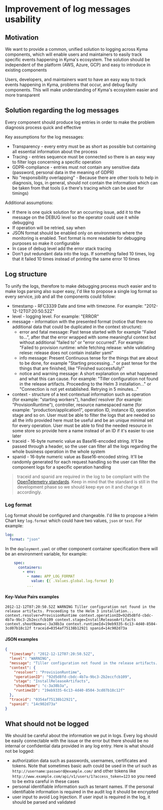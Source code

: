 # Improvement of log messages usability

## Motivation

We want to provide a common, unified solution to logging across Kyma components, which will enable users and maintainers to easily track specific events happening in Kyma's ecosystem. The solution should be independent of the platform (AWS, Azure, GCP) and easy to introduce in existing components

Users, developers, and maintainers want to have an easy way to track events happening in Kyma, problems that occur, and debug faulty components. This will make understanding of Kyma's ecosystem easier and more transparent

## Solution regarding the log messages

Every component should produce log entries in order to make the problem diagnosis process quick and effective

Key assumptions for the log messages:

- Transparency - every entry must be as short as possible but containing all essential information about the process
- Tracing - entries sequence must be connected so there is an easy way to filter logs concerning a specific operation
- GDPR-compliance - entries must not contain any sensitive data (password, personal data in the meaning of GDPR)
- No "responsibility overlapping" - Because there are other tools to help in diagnosis, logs, in general, should not contain the information which can be taken from that tools (i.e there's tracing which can be used for timings)

Additional assumptions:

- If there is one quick solution for an occurring issue, add it to the message on the DEBUG level so the operator could use it while debugging
- If operation will be retried, say when
- JSON format should be enabled only on environments where the monitoring is enabled. Text format is more readable for debugging purposes so make it configurable
- In case of debug level add the error stack tracing
- Don't put redundant data into the logs. If something failed 10 times, log that it failed 10 times instead of printing the same error 10 times

## Log structure

To unify the logs, therefore to make debugging process much easier and to make logs parsing also super easy, I'd like to propose a single log format so every service, job and all the components could follow:

- timestamp - RFC3339 Date and time with timezone. For example: "2012-12-12T07:20:50.52Z"
- level - logging level. For example: "ERROR"
- message - information with the presented format (notice that there no additional data that could be duplicated in the context structure):
    - error and fatal message: Past tense started with for example "Failed to...", after that the error wrapped with some meaningful context but without additional "failed to" or "error occurred". For example: "Failed to provision runtime: while fetching release: while validating relese: release does not contain installer yaml"
    - info message: Present Continuous tense for the things that are about to be done, for example "Starting processing..." or past tense for the things that are finished, like "Finished successfully!"
    - notice and warning message: A short explanation on what happened and what this can cause. For example: "Tiller configuration not found in the release artifacts. Proceeding to the Helm 3 installation..." or "Connection is not yet established. Retrying in 5 minutes..."
- context - structure of a text contextual information such as operation (for example: "starting workers"), handler/ resolver (for example: "ProvisionRuntime"), controller, resource namespaced name (for example: "production/application1", operation ID, instance ID, operation stage and so on. User must be able to filter the logs that are needed so all the info provided here must be useful and be an unique minimal set for every operation. User must be able to find the needed resource in some store so provide here a name instead of an ID if it's easier to use later
- traceid - 16-byte numeric value as Base16-encoded string. It'll be passed through a header, so the user can filter all the logs regarding the whole business operation in the whole system
- spanid - 16-byte numeric value as Base16-encoded string. It'll be randomly generated for each request handling so the user can filter the component logs for a specific operation handling
> traceid and spanid are required in the log to be compliant with the [OpenTelemetry standards](https://github.com/open-telemetry/oteps/pull/114/files). Keep in mind that the standard is still in the development phase so we should keep eye on it and change it accordingly.

### Log format

Log format should be configured and changeable. I'd like to propose a Helm Chart key `log.format` which could have two values, `json` or `text`. For example:

```yaml
log:
  format: "json"
```

In the `deployment.yaml` or other component container specification there will be an environment variable, for example:

```yaml
    spec:
      containers:
        - env:
          - name: APP_LOG_FORMAT
            value: {{ .Values.global.log.format }}
          ...
```

#### Key-Value Pairs examples
```text
2012-12-12T07:20:50.52Z WARNING Tiller configuration not found in the release artifacts. Proceeding to the Helm 3 installation... context.resolver=ProvisionRuntime context.operationID=92d5d8fd-cbdc-4b7a-9bc3-2b2eccfcb109 context.stage=InstallReleaseArtifacts context.shootName=c-3a38b3a context.runtimeId=19eb9335-6c13-4d40-8504-3cd07b18c12f traceid=0354af75138b12921 spanid=14c902d73a
```

#### JSON examples
```json
{
  "timestamp": "2012-12-12T07:20:50.52Z",
  "level": "WARNING",
  "message": "Tiller configuration not found in the release artifacts. Proceeding to the Helm 3 installation...",
  "context": {
    "resolver": "ProvisionRuntime",
    "operationID": "92d5d8fd-cbdc-4b7a-9bc3-2b2eccfcb109",
    "stage": "InstallReleaseArtifacts",
    "shootName": "c-3a38b3a",
    "runtimeID": "19eb9335-6c13-4d40-8504-3cd07b18c12f"
  },
  "traceid": "0354af75138b12921",
  "spanid": "14c902d73a"
}
```

## What should **not** be logged

We should be careful about the information we put in logs. Every log should be easily connectable with the issue or the error but there should be no internal or confidential data provided in any log entry. Here is what should not be logged:

- authorization data such as passwords, usernames, certificates and tokens. Note that sometimes basic auth could be used in the url such as `http://username:password@example.com/` and other tokens like `http://www.example.com/api/v1/users/1?access_token=123` so you need to be extra careful in these cases
- personal identifiable information such as tenant names. If the personal identifiable information is required in the audit log it should be encrypted
- user input to avoid Log Injection. If user input is required in the log, it should be parsed and validated
